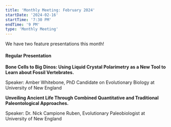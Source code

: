```yaml
---
title: 'Monthly Meeting: February 2024'
startDate: '2024-02-16'
startTime: '7:30 PM'
endTime: '9 PM'
type: 'Monthly Meeting'
---
```


We have two feature presentations this month!

#### Regular Presentation

**Bone Cells to Big Dinos: Using Liquid Crystal Polarimetry as a New Tool to Learn about Fossil Vertebrates.**

Speaker: Amber Whitebone, PhD Candidate on Evolutionary Biology at University of New England

**Unveiling Ancient Life Through Combined Quantitative and Traditional Paleontological Approaches.**

Speaker: Dr. Nick Campione Ruben, Evolutionary Paleobiologist at University of New England
